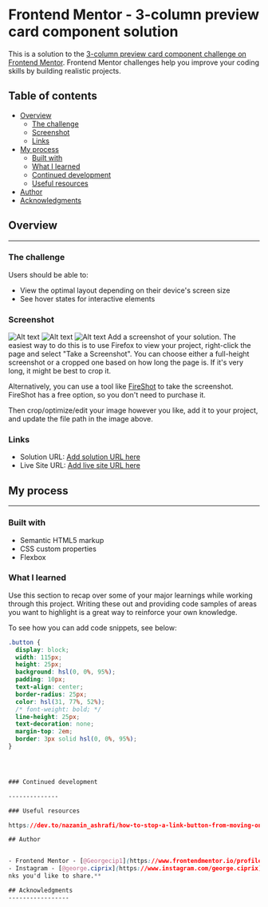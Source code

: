# Frontend Mentor - 3-column preview card component solution

This is a solution to the [3-column preview card component challenge on Frontend Mentor](https://www.frontendmentor.io/challenges/3column-preview-card-component-pH92eAR2-). Frontend Mentor challenges help you improve your coding skills by building realistic projects.

## Table of contents

- [Overview](#overview)
  - [The challenge](#the-challenge)
  - [Screenshot](#screenshot)
  - [Links](#links)
- [My process](#my-process)
  - [Built with](#built-with)
  - [What I learned](#what-i-learned)
  - [Continued development](#continued-development)
  - [Useful resources](#useful-resources)
- [Author](#author)
- [Acknowledgments](#acknowledgments)

## Overview

---

### The challenge

Users should be able to:

- View the optimal layout depending on their device's screen size
- See hover states for interactive elements

### Screenshot

![Alt text](https://user-images.githubusercontent.com/92641867/144148341-97b1ced1-ce69-40ac-9097-c8af3dfd6dcb.png)
![Alt text](https://user-images.githubusercontent.com/92641867/144148348-ef61256c-b7c6-4f17-afc0-e878664799a7.png)
![Alt text](https://user-images.githubusercontent.com/92641867/144148349-6341633e-58ae-44fd-ba48-2c09dac251b5.png)
Add a screenshot of your solution. The easiest way to do this is to use Firefox to view your project, right-click the page and select "Take a Screenshot". You can choose either a full-height screenshot or a cropped one based on how long the page is. If it's very long, it might be best to crop it.

Alternatively, you can use a tool like [FireShot](https://getfireshot.com/) to take the screenshot. FireShot has a free option, so you don't need to purchase it.

Then crop/optimize/edit your image however you like, add it to your project, and update the file path in the image above.

### Links

- Solution URL: [Add solution URL here](https://github.com/Georgecip1/3-column-card)
- Live Site URL: [Add live site URL here](https://your-live-site-url.com)

## My process

---

### Built with

- Semantic HTML5 markup
- CSS custom properties
- Flexbox

### What I learned

Use this section to recap over some of your major learnings while working through this project. Writing these out and providing code samples of areas you want to highlight is a great way to reinforce your own knowledge.

To see how you can add code snippets, see below:

```css
.button {
  display: block;
  width: 115px;
  height: 25px;
  background: hsl(0, 0%, 95%);
  padding: 10px;
  text-align: center;
  border-radius: 25px;
  color: hsl(31, 77%, 52%);
  /* font-weight: bold; */
  line-height: 25px;
  text-decoration: none;
  margin-top: 2em;
  border: 3px solid hsl(0, 0%, 95%);
}




### Continued development

--------------

### Useful resources

https://dev.to/nazanin_ashrafi/how-to-stop-a-link-button-from-moving-on-hover-1c4

## Author


- Frontend Mentor - [@Georgecip1](https://www.frontendmentor.io/profile/Georgecip1)
- Instagram - [@george.ciprix](https://www.instagram.com/george.ciprix)
nks you'd like to share.**

## Acknowledgments
-----------------
```
